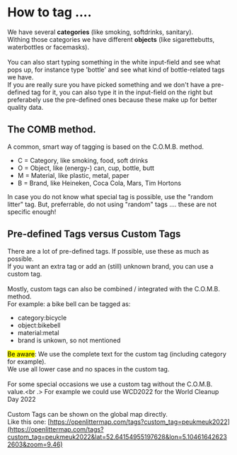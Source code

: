 # How to tag ....
We have several **categories** (like smoking, softdrinks, sanitary).<br />
Withing those categories we have different **objects** (like sigarettebutts, waterbottles or facemasks).<br />
<br />
You can also start typing something in the white input-field and see what pops up, for instance type 'bottle' and see what kind of bottle-related tags we have.<br />
If you are really sure you have picked something and we don't have a pre-defined tag for it, you can also type it in the input-field on the right but preferabely use the pre-defined ones because these make up for better quality data.<br />

## The COMB method.
A common, smart way of tagging is based on the C.O.M.B. method.

 - C = Category, like smoking, food, soft drinks
 - O = Object, like (energy-) can, cup, bottle, butt
 - M = Material, like plastic, metal, paper
 - B = Brand, like Heineken, Coca Cola, Mars, Tim Hortons 

In case you do not know what special tag is possible, use the "random litter" tag. But, preferrable, do not using "random" tags .... these are not specific enough!

## Pre-defined Tags versus Custom Tags
There are a lot of pre-defined tags. If possible, use these as much as possible.<br />
If you want an extra tag or add an (still) unknown brand, you can use a custom tag.<br />
<br />
Mostly, custom tags can also be combined / integrated with the C.O.M.B. method.<br />
For example: a bike bell can be tagged as:

 - category:bicycle
 - object:bikebell
 - material:metal
 - brand is unkown, so not mentioned 

<mark>Be aware</mark>: We use the complete text for the custom tag (including category for example).<br />
We use all lower case and no spaces in the custom tag.<br />
<br />
For some special occasions we use a custom tag without the C.O.M.B. value.<br .>
For example we could use WCD2022 for the World Cleanup Day 2022<br />
<br />
Custom Tags can be shown on the global map directly.<br />
Like this one: [https://openlittermap.com/tags?custom_tag=peukmeuk2022](https://openlittermap.com/tags?custom_tag=peukmeuk2022&lat=52.64154955197628&lon=5.104616426232603&zoom=9.46)
